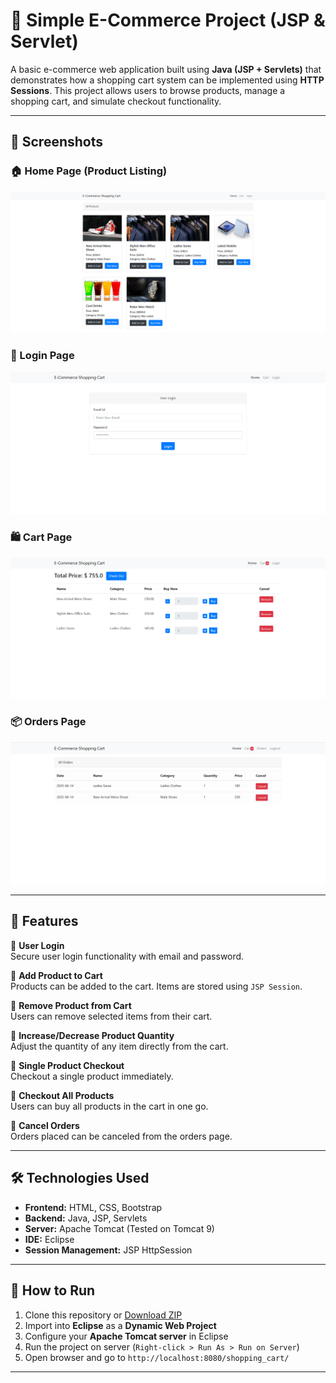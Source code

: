 # 🛒 Simple E-Commerce Project (JSP & Servlet)

A basic e-commerce web application built using **Java (JSP + Servlets)** that demonstrates how a shopping cart system can be implemented using **HTTP Sessions**. This project allows users to browse products, manage a shopping cart, and simulate checkout functionality.

---

## 📸 Screenshots

### 🏠 Home Page (Product Listing)
![Home Page](https://github.com/satyabharat1207/Shopping_Cart/blob/main/shopping_cart/screenshots/home.png)

### 🔐 Login Page
![Login Page](https://github.com/satyabharat1207/Shopping_Cart/blob/main/shopping_cart/screenshots/login.png)

### 🛍️ Cart Page
![Cart Page](https://github.com/satyabharat1207/Shopping_Cart/blob/main/shopping_cart/screenshots/cart.png)

### 📦 Orders Page
![Orders Page](https://github.com/satyabharat1207/Shopping_Cart/blob/main/shopping_cart/screenshots/odered.png)

---

## 🧾 Features

🔹 **User Login**  
Secure user login functionality with email and password.

🔹 **Add Product to Cart**  
Products can be added to the cart. Items are stored using `JSP Session`.

🔹 **Remove Product from Cart**  
Users can remove selected items from their cart.

🔹 **Increase/Decrease Product Quantity**  
Adjust the quantity of any item directly from the cart.

🔹 **Single Product Checkout**  
Checkout a single product immediately.

🔹 **Checkout All Products**  
Users can buy all products in the cart in one go.

🔹 **Cancel Orders**  
Orders placed can be canceled from the orders page.

---

## 🛠️ Technologies Used

- **Frontend:** HTML, CSS, Bootstrap
- **Backend:** Java, JSP, Servlets
- **Server:** Apache Tomcat (Tested on Tomcat 9)
- **IDE:** Eclipse
- **Session Management:** JSP HttpSession

---

## 🚀 How to Run

1. Clone this repository or [Download ZIP](https://github.com/your-username/your-repo-name)
2. Import into **Eclipse** as a **Dynamic Web Project**
3. Configure your **Apache Tomcat server** in Eclipse
4. Run the project on server (`Right-click > Run As > Run on Server`)
5. Open browser and go to `http://localhost:8080/shopping_cart/`

---
